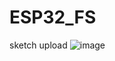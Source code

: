 # ESP32_FS
sketch upload
![image](https://user-images.githubusercontent.com/11044177/231911838-99a5bda3-f0fa-4637-bb4a-20c38aa73a46.png)
